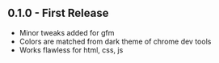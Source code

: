 ## 0.1.0 - First Release
* Minor tweaks added for gfm
* Colors are matched from dark theme of chrome dev tools
* Works flawless for html, css, js
